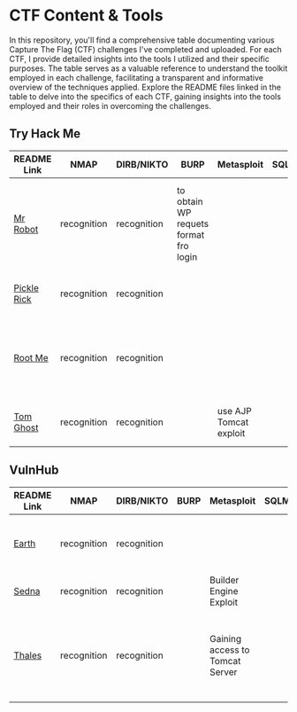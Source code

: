 # CTF Content & Tools

In this repository, you'll find a comprehensive table documenting various Capture The Flag (CTF) challenges I've completed and uploaded. For each CTF, I provide detailed insights into the tools I utilized and their specific purposes. The table serves as a valuable reference to understand the toolkit employed in each challenge, facilitating a transparent and informative overview of the techniques applied. Explore the README files linked in the table to delve into the specifics of each CTF, gaining insights into the tools employed and their roles in overcoming the challenges.

## Try Hack Me

| README Link                                        | NMAP        | DIRB/NIKTO  | BURP                                  | Metasploit             | SQLMap | Hydra                   | John                    | Reverse                                                  | Escalation                            |
| -------------------------------------------------- | ----------- | ----------- | ------------------------------------- | ---------------------- | ------ | ----------------------- | ----------------------- | -------------------------------------------------------- | ------------------------------------- |
| [Mr Robot](./try_hack_me/mr_robot/)                | recognition | recognition | to obtain WP requets format fro login |                        |        | to brute force WP login | hash translation        | upload a php reverse shell script to WP apperance editor | escalation with nmap running as root  |
| [Pickle Rick](./try_hack_me/pickle_rick/README.md) | recognition | recognition |                                       |                        |        |                         |                         | creating a python reverse shell                          |                                       |
| [Root Me ](./try_hack_me/rootme/README.md)         | recognition | recognition |                                       |                        |        |                         |                         | upload a php5 reverse shell script into an open deposit  | esclation with python running as root |
| [Tom Ghost](./try_hack_me/tomghost/README.md)      | recognition | recognition |                                       | use AJP Tomcat exploit |        |                         | PGP message translation | SSH                                                      | escalation with 7ZIP running as root  |

## VulnHub

| README Link                             | NMAP        | DIRB/NIKTO  | BURP | Metasploit                      | SQLMap | Hydra | John                                     | Reverse                                               | Escalation                                      |
| --------------------------------------- | ----------- | ----------- | ---- | ------------------------------- | ------ | ----- | ---------------------------------------- | ----------------------------------------------------- | ----------------------------------------------- |
| [Earth](./vuln_hub/earth/README.md)     | recognition | recognition |      |                                 |        |       | CyberChief and John for message decoding | NetCat                                                | with a reset root password missing dependencies |
| [Sedna](./vuln_hub/sedna/README.md)     | recognition | recognition |      | Builder Engine Exploit          |        |       |                                          |                                                       | Metasploit exploit with chkrootkit              |
| [Thales](./vuln_hub/thales_1/README.md) | recognition | recognition |      | Gaining access to Tomcat Server |        |       | RSA key decryption                       | upload a php5 reverse shell script into Apache Server |                                                 |
